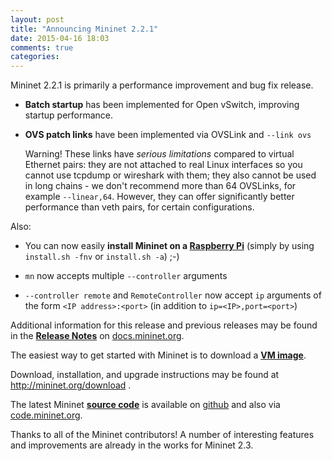 ```yaml
---
layout: post
title: "Announcing Mininet 2.2.1"
date: 2015-04-16 18:03
comments: true
categories:
---
```


Mininet 2.2.1 is primarily a performance improvement and bug fix release.

- **Batch startup** has been implemented for Open vSwitch, improving
  startup performance.

- **OVS patch links** have been implemented via OVSLink and `--link ovs`

  Warning! These links have *serious limitations* compared to
  virtual Ethernet pairs: they are not attached to real Linux
  interfaces so you cannot use tcpdump or wireshark with them;
  they also cannot be used in long chains - we don't recommend more
  than 64 OVSLinks, for example `--linear,64`. However, they can offer
  significantly better performance than veth pairs, for certain
  configurations.

Also:

- You can now easily **install Mininet on a [Raspberry Pi](http://raspberrypi.org)**
  (simply by using `install.sh -fnv` or `install.sh -a`)  ;-)

- `mn` now accepts multiple `--controller` arguments

- `--controller remote` and `RemoteController` now accept `ip` arguments
  of the form `<IP address>:<port>` (in addition to `ip=<IP>,port=<port>`)

Additional information for this release and previous releases
may be found in the **[Release Notes](https://github.com/mininet/mininet/wiki/Documentation#mininet-release-notes)**
on [docs.mininet.org](http://docs.mininet.org).

The easiest way to get started with Mininet is to download a
**[VM image](http://mininet.org/download)**. 

Download, installation, and upgrade instructions may be found at
<http://mininet.org/download> .

The latest Mininet **[source code](http://code.mininet.org)** is available on
[github]([http://github.com/mininet/mininet) and also via
[code.mininet.org](http://code.mininet.org).

Thanks to all of the Mininet contributors! A number of interesting features
and improvements are already in the works for Mininet 2.3.

